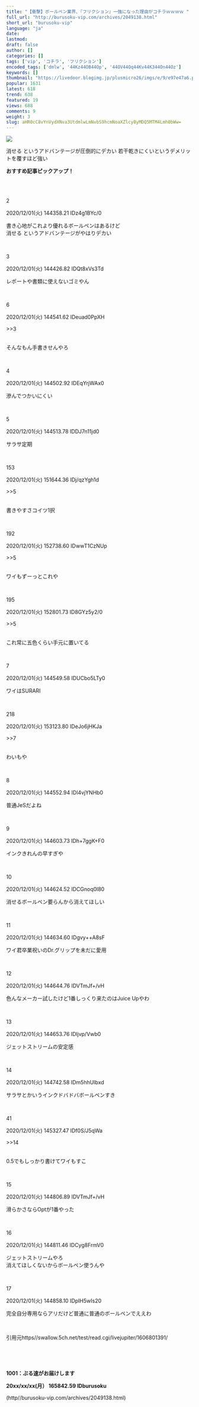 ```yaml
---
title: "【衝撃】ボールペン業界、『フリクション』一強になった理由がコチラｗｗｗｗ "
full_url: "http://burusoku-vip.com/archives/2049138.html"
short_url: "burusoku-vip"
language: "ja"
date: 
lastmod: 
draft: false
author: []
categories: []
tags: ['vip', 'コチラ', 'フリクション']
encoded_tags: ['dmlw', '44Kz44OB44Op', '44OV44Oq44Kv44K344On44Oz']
keywords: []
thumbnail: "https://livedoor.blogimg.jp/plusmicro26/imgs/e/9/e97e47a6.png"
popular: 1631
latest: 618
trend: 638
featured: 19
views: 688
comments: 9
weight: 3
slug: aHR0cC8vYnVydXNva3UtdmlwLmNvbS9hcmNoaXZlcy8yMDQ5MTM4Lmh0bWw=
---
```


![](https://livedoor.blogimg.jp/plusmicro26/imgs/e/9/e97e47a6.png)

<div><p>消せる というアドバンテージが圧倒的にデカい 若干乾きにくいというデメリットを覆すほど強い</p><p><b>おすすめ記事ピックアップ！</b></p> <p class='g-ad1'> </p> <p class='g-ad2'> </p> <p></p><br> <br><p>2 <p> 2020/12/01(火) 144358.21 IDz4g1BYc/0</p></p><p> 書き心地がこれより優れるボールペンはあるけど <br> 消せる というアドバンテージがやはりデカい </p><br> <p>3 <p> 2020/12/01(火) 144426.82 IDQt8xVs3Td</p></p><p> レポートや書類に使えないゴミやん </p><br> <p>6 <p> 2020/12/01(火) 144541.62 IDeuad0PpXH</p></p><p> <p class='anchor'>>>3</p> <br> そんなもん手書きせんやろ </p><br> <p>4 <p> 2020/12/01(火) 144502.92 IDEqYrjWAx0</p></p><p> 滲んでつかいにくい </p><br> <p>5 <p> 2020/12/01(火) 144513.78 IDDJ7n11jd0</p></p><p> サラサ定期 </p><br> <p>153 <p> 2020/12/01(火) 151644.36 IDj/qzYgh1d</p></p><p> <p class='anchor'>>>5</p> <br> 書きやすさコイツ1択 </p><br> <p>192 <p> 2020/12/01(火) 152738.60 IDwwT1CzNUp</p></p><p> <p class='anchor'>>>5</p> <br> ワイもずーっとこれや </p><br> <p>195 <p> 2020/12/01(火) 152801.73 ID8GYz5y2/0</p></p><p> <p class='anchor'>>>5</p> <br> これ常に五色くらい手元に置いてる </p><br> <p>7 <p> 2020/12/01(火) 144549.58 IDUCbo5LTy0</p></p><p> ワイはSURARI </p><br> <p>218 <p> 2020/12/01(火) 153123.80 IDeJo6jHKJa</p></p><p> <p class='anchor'>>>7</p> <br> わいもや </p><br> <p>8 <p> 2020/12/01(火) 144552.94 IDl4vjYNHb0</p></p><p> 普通JeSだよね </p><br> <p>9 <p> 2020/12/01(火) 144603.73 IDh+7ggK+F0</p></p><p> インクきれんの早すぎや </p><br> <p>10 <p> 2020/12/01(火) 144624.52 IDCGnoq0l80</p></p><p> 消せるボールペン要らんから消えてほしい </p><br> <p>11 <p> 2020/12/01(火) 144634.60 IDgvy++A8sF</p></p><p> ワイ君卒業祝いのDr.グリップを未だに愛用 </p><br> <p>12 <p> 2020/12/01(火) 144644.76 IDVTmJf+/vH</p></p><p> 色んなメーカー試したけど1番しっくり来たのはJuice Upやわ </p><br> <p>13 <p> 2020/12/01(火) 144653.76 IDljvp/Vwb0</p></p><p> ジェットストリームの安定感 </p><br> <p>14 <p> 2020/12/01(火) 144742.58 IDm5hhUIbxd</p></p><p> サラサとかいうインクドバドバボールペンすき </p><br> <p>41 <p> 2020/12/01(火) 145327.47 IDf0S/J5qWa</p></p><p> <p class='anchor'>>>14</p> <br> 0.5でもしっかり書けてワイもすこ </p><br> <p>15 <p> 2020/12/01(火) 144806.89 IDVTmJf+/vH</p></p><p> 滑らかさならOptが1番やった </p><br> <p>16 <p> 2020/12/01(火) 144811.46 IDCyg8FrmV0</p></p><p> ジェットストリームやろ <br> 消えてほしくないからボールペン使うんや </p><br> <p>17 <p> 2020/12/01(火) 144858.10 IDpIH5wIs20</p></p><p> 完全自分専用ならアリだけど普通に普通のボールペンでええわ </p><br> <p>引用元https//swallow.5ch.net/test/read.cgi/livejupiter/1606801391/</p> <br> <p id='csw_block'></p> <p id='divSP1'> </p> <br><p><b>1001：ぶる速がお届けします <p> 20xx/xx/xx(月） 165842.59 IDburusoku</p></b></p> <p class='g-ad1'> </p> <p class='g-ad2'> </p> <p id='divSP'> </p> </div>

(http//burusoku-vip.com/archives/2049138.html)
